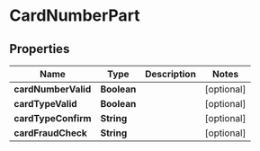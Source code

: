 
# CardNumberPart

## Properties
Name | Type | Description | Notes
------------ | ------------- | ------------- | -------------
**cardNumberValid** | **Boolean** |  |  [optional]
**cardTypeValid** | **Boolean** |  |  [optional]
**cardTypeConfirm** | **String** |  |  [optional]
**cardFraudCheck** | **String** |  |  [optional]



